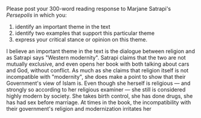 Please post your 300-word reading response to Marjane Satrapi's _Persepolis_ in which you: 
1) identify an important theme in the text
2) identify two examples that support this particular theme
3) express your critical stance or opinion on this theme.

I believe an important theme in the text is the dialogue between religion and as Satrapi says "Western modernity". Satrapi claims that the two are not mutually exclusive, and even opens her book with both talking about cars and God, without conflict. As much as she claims that religion itself is not incompatible with "modernity", she does make a point to show that their Government's view of Islam is. Even though she herself is religious — and strongly so according to her religious examiner — she still is considered highly modern by society. She takes birth control, she has done drugs, she has had sex before marriage. At times in the book, the incompatibility with their government's religion and modernization irritates her